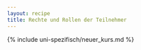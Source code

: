 ```yaml
---
layout: recipe
title: Rechte und Rollen der Teilnehmer
---
```


{% include uni-spezifisch/neuer_kurs.md %}